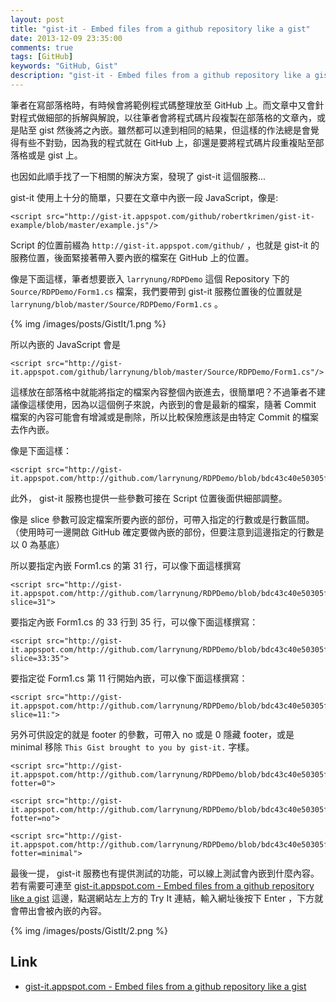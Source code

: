 ```yaml
---
layout: post
title: "gist-it - Embed files from a github repository like a gist"
date: 2013-12-09 23:35:00
comments: true
tags: [GitHub]
keywords: "GitHub, Gist"
description: "gist-it - Embed files from a github repository like a gist"
---
```


筆者在寫部落格時，有時候會將範例程式碼整理放至 GitHub 上。而文章中又會針對程式做細部的拆解與解說，以往筆者會將程式碼片段複製在部落格的文章內，或是貼至 gist 然後將之內嵌。雖然都可以達到相同的結果，但這樣的作法總是會覺得有些不對勁，因為我的程式就在 GitHub 上，卻還是要將程式碼片段重複貼至部落格或是 gist 上。 

<!--More-->

也因如此順手找了一下相關的解決方案，發現了 gist-it 這個服務...  

gist-it 使用上十分的簡單，只要在文章中內嵌一段 JavaScript，像是:

    <script src="http://gist-it.appspot.com/github/robertkrimen/gist-it-example/blob/master/example.js"/>


Script 的位置前綴為 `http://gist-it.appspot.com/github/` ，也就是 gist-it 的服務位置，後面緊接著帶入要內嵌的檔案在 GitHub 上的位置。

像是下面這樣，筆者想要嵌入 `larrynung/RDPDemo` 這個 Repository 下的 `Source/RDPDemo/Form1.cs` 檔案，我們要帶到 gist-it 服務位置後的位置就是 `larrynung/blob/master/Source/RDPDemo/Form1.cs` 。 

{% img /images/posts/GistIt/1.png %}


所以內嵌的 JavaScript 會是

    <script src="http://gist-it.appspot.com/github/larrynung/blob/master/Source/RDPDemo/Form1.cs"/>


這樣放在部落格中就能將指定的檔案內容整個內嵌進去，很簡單吧？不過筆者不建議像這樣使用，因為以這個例子來說，內嵌到的會是最新的檔案，隨著 Commit 檔案的內容可能會有增減或是刪除，所以比較保險應該是由特定 Commit 的檔案去作內嵌。

像是下面這樣：

    <script src="http://gist-it.appspot.com/http://github.com/larrynung/RDPDemo/blob/bdc43c40e50305f2e12f29c5ff7e8b376b73d90b/Source/RDPDemo/Form1.cs">

此外， gist-it 服務也提供一些參數可接在 Script 位置後面供細部調整。  

像是 slice 參數可設定檔案所要內嵌的部份，可帶入指定的行數或是行數區間。（使用時可一邊開啟 GitHub 確定要做內嵌的部份，但要注意到這邊指定的行數是以 0 為基底）

所以要指定內嵌 Form1.cs 的第 31 行，可以像下面這樣撰寫

    <script src="http://gist-it.appspot.com/http://github.com/larrynung/RDPDemo/blob/bdc43c40e50305f2e12f29c5ff7e8b376b73d90b/Source/RDPDemo/Form1.cs?slice=31">

要指定內嵌 Form1.cs 的 33 行到 35 行，可以像下面這樣撰寫：

    <script src="http://gist-it.appspot.com/http://github.com/larrynung/RDPDemo/blob/bdc43c40e50305f2e12f29c5ff7e8b376b73d90b/Source/RDPDemo/Form1.cs?slice=33:35">

要指定從 Form1.cs 第 11 行開始內嵌，可以像下面這樣撰寫：

    <script src="http://gist-it.appspot.com/http://github.com/larrynung/RDPDemo/blob/bdc43c40e50305f2e12f29c5ff7e8b376b73d90b/Source/RDPDemo/Form1.cs?slice=11:">

另外可供設定的就是 footer 的參數，可帶入 no 或是 0 隱藏 footer，或是 minimal 移除 `This Gist brought to you by gist-it.` 字樣。

    <script src="http://gist-it.appspot.com/http://github.com/larrynung/RDPDemo/blob/bdc43c40e50305f2e12f29c5ff7e8b376b73d90b/Source/RDPDemo/Form1.cs?fotter=0">

    <script src="http://gist-it.appspot.com/http://github.com/larrynung/RDPDemo/blob/bdc43c40e50305f2e12f29c5ff7e8b376b73d90b/Source/RDPDemo/Form1.cs?fotter=no">

    <script src="http://gist-it.appspot.com/http://github.com/larrynung/RDPDemo/blob/bdc43c40e50305f2e12f29c5ff7e8b376b73d90b/Source/RDPDemo/Form1.cs?fotter=minimal">


最後一提， gist-it 服務也有提供測試的功能，可以線上測試會內嵌到什麼內容。若有需要可連至 [gist-it.appspot.com - Embed files from a github repository like a gist](http://gist-it.appspot.com/) 這邊，點選網站左上方的 Try It 連結，輸入網址後按下 Enter ，下方就會帶出會被內嵌的內容。


{% img /images/posts/GistIt/2.png %}


Link
----
* [gist-it.appspot.com - Embed files from a github repository like a gist](http://gist-it.appspot.com/)
